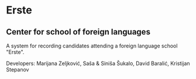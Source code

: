 # Erste 
## Center for school of foreign languages

A system for recording candidates attending a foreign language school "Erste".

Developers: Marijana Zeljković, Saša & Siniša Šukalo, David Baralić, Kristijan Stepanov
